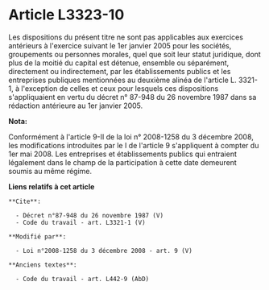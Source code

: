 # Article L3323-10

Les dispositions du présent titre ne sont pas applicables aux exercices antérieurs à l'exercice suivant le 1er janvier 2005
pour les sociétés, groupements ou personnes morales, quel que soit leur statut juridique, dont plus de la moitié du capital
est détenue, ensemble ou séparément, directement ou indirectement, par les établissements publics et les entreprises
publiques mentionnées au deuxième alinéa de l'article L. 3321-1, à l'exception de celles et ceux pour lesquels ces
dispositions s'appliquaient en vertu du décret n° 87-948 du 26 novembre 1987 dans sa rédaction antérieure au 1er janvier
2005.

**Nota:**

Conformément à l'article 9-II de la loi n° 2008-1258 du 3 décembre 2008, les modifications introduites par le I de l'article
9 s'appliquent à compter du 1er mai 2008. Les entreprises et établissements publics qui entraient légalement dans le champ de
la participation à cette date demeurent soumis au même régime.

**Liens relatifs à cet article**

	**Cite**:

	  - Décret n°87-948 du 26 novembre 1987 (V)
	  - Code du travail - art. L3321-1 (V)

	**Modifié par**:

	  - Loi n°2008-1258 du 3 décembre 2008 - art. 9 (V)

	**Anciens textes**:

	  - Code du travail - art. L442-9 (AbD)
